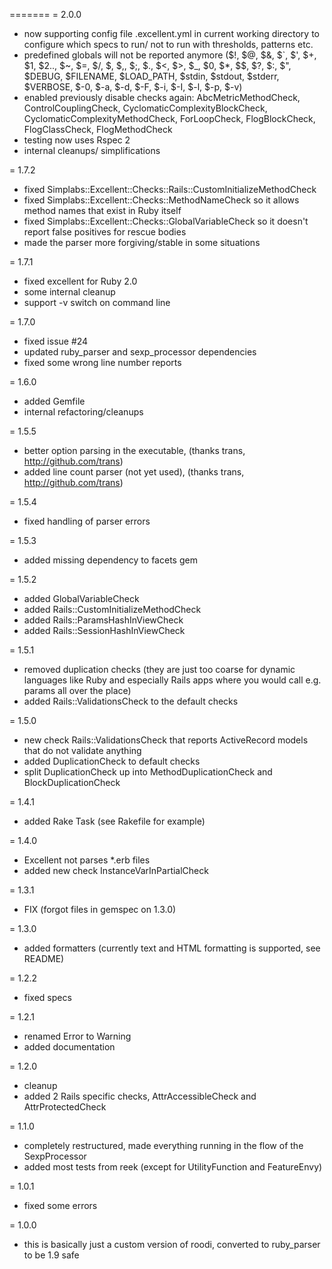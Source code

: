 =======
= 2.0.0

* now supporting config file .excellent.yml in current working directory to configure which specs to run/ not to run with thresholds, patterns etc.
* predefined globals will not be reported anymore ($!, $@, $&, $`, $', $+, $1, $2.., $~, $=, $/, $\, $,, $;, $., $<, $>, $_, $0, $*, $$, $?, $:, $", $DEBUG, $FILENAME, $LOAD_PATH, $stdin, $stdout, $stderr, $VERBOSE, $-0, $-a, $-d, $-F, $-i, $-I, $-l, $-p, $-v)
* enabled previously disable checks again: AbcMetricMethodCheck, ControlCouplingCheck, CyclomaticComplexityBlockCheck, CyclomaticComplexityMethodCheck, ForLoopCheck, FlogBlockCheck, FlogClassCheck, FlogMethodCheck
* testing now uses Rspec 2
* internal cleanups/ simplifications

= 1.7.2

* fixed Simplabs::Excellent::Checks::Rails::CustomInitializeMethodCheck
* fixed Simplabs::Excellent::Checks::MethodNameCheck so it allows method names that exist in Ruby itself
* fixed Simplabs::Excellent::Checks::GlobalVariableCheck so it doesn't report false positives for rescue bodies
* made the parser more forgiving/stable in some situations

= 1.7.1

* fixed excellent for Ruby 2.0
* some internal cleanup
* support -v switch on command line

= 1.7.0

* fixed issue #24
* updated ruby_parser and sexp_processor dependencies
* fixed some wrong line number reports

= 1.6.0

* added Gemfile
* internal refactoring/cleanups

= 1.5.5

* better option parsing in the executable, (thanks trans, http://github.com/trans)
* added line count parser (not yet used), (thanks trans, http://github.com/trans)

= 1.5.4

* fixed handling of parser errors

= 1.5.3

* added missing dependency to facets gem

= 1.5.2

* added GlobalVariableCheck
* added Rails::CustomInitializeMethodCheck
* added Rails::ParamsHashInViewCheck
* added Rails::SessionHashInViewCheck

= 1.5.1

* removed duplication checks (they are just too coarse for dynamic languages like Ruby and especially Rails apps where you would call e.g. params all over the place)
* added Rails::ValidationsCheck to the default checks

= 1.5.0

* new check Rails::ValidationsCheck that reports ActiveRecord models that do not validate anything
* added DuplicationCheck to default checks
* split DuplicationCheck up into MethodDuplicationCheck and BlockDuplicationCheck

= 1.4.1

* added Rake Task (see Rakefile for example)

= 1.4.0

* Excellent not parses *.erb files
* added new check InstanceVarInPartialCheck

= 1.3.1

* FIX (forgot files in gemspec on 1.3.0)

= 1.3.0

* added formatters (currently text and HTML formatting is supported, see README)

= 1.2.2

* fixed specs

= 1.2.1

* renamed Error to Warning
* added documentation

= 1.2.0

* cleanup
* added 2 Rails specific checks, AttrAccessibleCheck and AttrProtectedCheck

= 1.1.0

* completely restructured, made everything running in the flow of the SexpProcessor
* added most tests from reek (except for UtilityFunction and FeatureEnvy)

= 1.0.1

* fixed some errors

= 1.0.0

* this is basically just a custom version of roodi, converted to ruby_parser to be 1.9 safe
